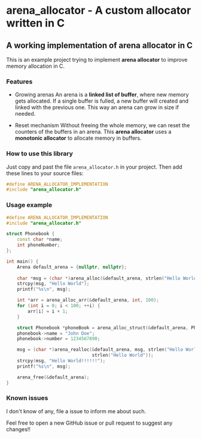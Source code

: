 # arena_allocator - A custom allocator written in C

## A working implementation of arena allocator in C

This is an example project trying to implement **arena allocator** to improve memory
allocation in C.

### Features
- Growing arenas
An arena is a **linked list of buffer**, where new memory gets allocated. If a single buffer
is fulled, a new buffer will created and linked with the previous one. This way an arena
can grow in size if needed.

- Reset mechanism
Without freeing the whole memory, we can reset the counters of the buffers in an arena.
This **arena allocator** uses a **monotonic allocator** to allocate memory in buffers.

### How to use this library
Just copy and past the file `arena_allocator.h` in your project. Then add these lines to your
source files: 
```cpp
#define ARENA_ALLOCATOR_IMPLEMENTATION
#include "arena_allocator.h"
```

### Usage example
```cpp
#define ARENA_ALLOCATOR_IMPLEMENTATION
#include "arena_allocator.h"

struct Phonebook {
    const char *name;
    int phoneNumber;
};

int main() {
    Arena default_arena = {nullptr, nullptr};
    
    char *msg = (char *)arena_alloc(&default_arena, strlen("Hello World"));
    strcpy(msg, "Hello World");
    printf("%s\n", msg);

    int *arr = arena_alloc_arr(&default_arena, int, 100);
    for (int i = 0; i < 100; ++i) {
        arr[i] = i + 1;
    }

    struct Phonebook *phoneBook = arena_alloc_struct(&default_arena, Phonebook);
    phonebook->name = "John Doe";
    phonebook->number = 1234567890;

    msg = (char *)arena_realloc(&default_arena, msg, strlen("Hello World!!!!!!"), 
                                strlen("Hello World"));
    strcpy(msg, "Hello World!!!!!!");
    printf("%s\n", msg);

    arena_free(&default_arena);
}
```

### Known issues
I don't know of any, file a issue to inform me about such.

Feel free to open a new GitHub issue or pull request to suggest any changes!!

